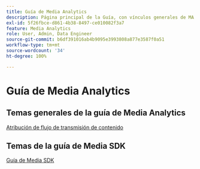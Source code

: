 ```yaml
---
title: Guía de Media Analytics
description: Página principal de la Guía, con vínculos generales de MA y vínculos específicos de SDK.
exl-id: 5f26fbce-d861-4b38-8497-ce010082f3a7
feature: Media Analytics
role: User, Admin, Data Engineer
source-git-commit: b6df391016ab4b9095e3993808a877e3587f0a51
workflow-type: tm+mt
source-wordcount: '34'
ht-degree: 100%

---
```


# Guía de Media Analytics

## Temas generales de la guía de Media Analytics

[Atribución de flujo de transmisión de contenido](/help/media-analytics-cookbook/media-dimensions.md)

## Temas de la guía de Media SDK

[Guía de Media SDK](/help/sdk-implement/cookbook/sdk-cookbook-overview.md)
